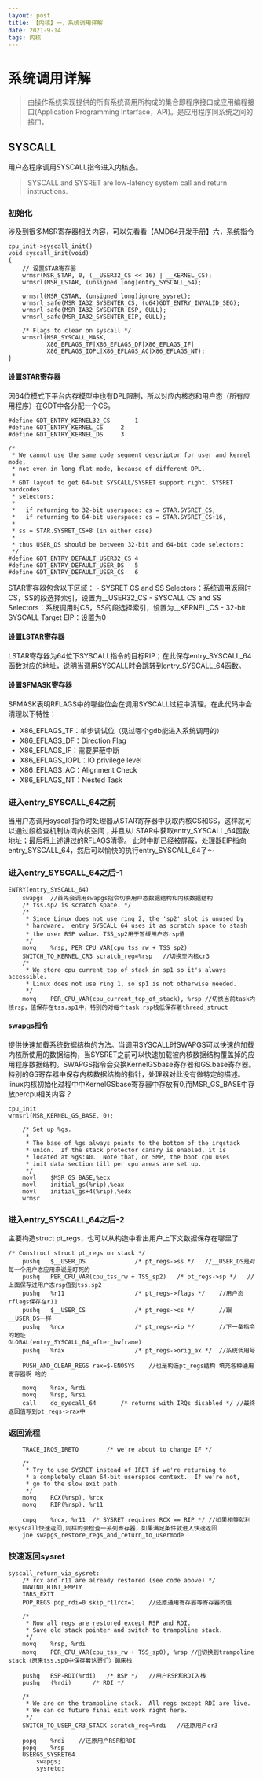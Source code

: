 ```yaml
---
layout: post
title: 【内核】一，系统调用详解
date: 2021-9-14
tags: 内核
---
```


# 系统调用详解
> 由操作系统实现提供的所有系统调用所构成的集合即程序接口或应用编程接口(Application Programming Interface，API)。是应用程序同系统之间的接口。
## SYSCALL
用户态程序调用SYSCALL指令进入内核态。
> SYSCALL and SYSRET are low-latency system call and return instructions.

### 初始化
涉及到很多MSR寄存器相关内容，可以先看看【AMD64开发手册】六，系统指令 
```
cpu_init->syscall_init()
void syscall_init(void)
{
    // 设置STAR寄存器
	wrmsr(MSR_STAR, 0, (__USER32_CS << 16) | __KERNEL_CS);
	wrmsrl(MSR_LSTAR, (unsigned long)entry_SYSCALL_64);

	wrmsrl(MSR_CSTAR, (unsigned long)ignore_sysret);
	wrmsrl_safe(MSR_IA32_SYSENTER_CS, (u64)GDT_ENTRY_INVALID_SEG);
	wrmsrl_safe(MSR_IA32_SYSENTER_ESP, 0ULL);
	wrmsrl_safe(MSR_IA32_SYSENTER_EIP, 0ULL);

	/* Flags to clear on syscall */
	wrmsrl(MSR_SYSCALL_MASK,
	       X86_EFLAGS_TF|X86_EFLAGS_DF|X86_EFLAGS_IF|
	       X86_EFLAGS_IOPL|X86_EFLAGS_AC|X86_EFLAGS_NT);
}
```

#### 设置STAR寄存器
因64位模式下平台内存模型中也有DPL限制，所以对应内核态和用户态（所有应用程序）在GDT中各分配一个CS。
```
#define GDT_ENTRY_KERNEL32_CS		1
#define GDT_ENTRY_KERNEL_CS		2
#define GDT_ENTRY_KERNEL_DS		3

/*
 * We cannot use the same code segment descriptor for user and kernel mode,
 * not even in long flat mode, because of different DPL.
 *
 * GDT layout to get 64-bit SYSCALL/SYSRET support right. SYSRET hardcodes
 * selectors:
 *
 *   if returning to 32-bit userspace: cs = STAR.SYSRET_CS,
 *   if returning to 64-bit userspace: cs = STAR.SYSRET_CS+16,
 *
 * ss = STAR.SYSRET_CS+8 (in either case)
 *
 * thus USER_DS should be between 32-bit and 64-bit code selectors:
 */
#define GDT_ENTRY_DEFAULT_USER32_CS	4
#define GDT_ENTRY_DEFAULT_USER_DS	5
#define GDT_ENTRY_DEFAULT_USER_CS	6
```

STAR寄存器包含以下区域：
    - SYSRET CS and SS Selectors：系统调用返回时CS，SS的段选择索引，设置为__USER32_CS
    - SYSCALL CS and SS Selectors：系统调用时CS，SS的段选择索引，设置为__KERNEL_CS
    - 32-bit SYSCALL Target EIP：设置为0

#### 设置LSTAR寄存器
LSTAR寄存器为64位下SYSCALL指令的目标RIP；在此保存entry_SYSCALL_64函数对应的地址，说明当调用SYSCALL时会跳转到entry_SYSCALL_64函数。

#### 设置SFMASK寄存器
SFMASK表明RFLAGS中的哪些位会在调用SYSCALL过程中清理。在此代码中会清理以下特性：
- X86_EFLAGS_TF：单步调试位（见过哪个gdb能进入系统调用的）
- X86_EFLAGS_DF：Direction Flag
- X86_EFLAGS_IF：需要屏蔽中断
- X86_EFLAGS_IOPL：IO privilege level
- X86_EFLAGS_AC：Alignment Check
- X86_EFLAGS_NT：Nested Task

### 进入entry_SYSCALL_64之前
当用户态调用syscall指令时处理器从STAR寄存器中获取内核CS和SS，这样就可以通过段检查机制访问内核空间；并且从LSTAR中获取entry_SYSCALL_64函数地址；最后将上述讲过的RFLAGS清零。
此时中断已经被屏蔽，处理器EIP指向entry_SYSCALL_64，然后可以愉快的执行entry_SYSCALL_64了～

### 进入entry_SYSCALL_64之后-1
```
ENTRY(entry_SYSCALL_64)
	swapgs  //首先会调用swapgs指令切换用户态数据结构和内核数据结构
    /* tss.sp2 is scratch space. */
    /*
	 * Since Linux does not use ring 2, the 'sp2' slot is unused by
	 * hardware.  entry_SYSCALL_64 uses it as scratch space to stash
	 * the user RSP value. TSS_sp2用于暂缓用户态rsp值
	 */
	movq	%rsp, PER_CPU_VAR(cpu_tss_rw + TSS_sp2)
	SWITCH_TO_KERNEL_CR3 scratch_reg=%rsp   //切换至内核cr3
    /*
	 * We store cpu_current_top_of_stack in sp1 so it's always accessible.
	 * Linux does not use ring 1, so sp1 is not otherwise needed.
	 */
	movq	PER_CPU_VAR(cpu_current_top_of_stack), %rsp //切换当前task内核rsp，值保存在tss.sp1中，特别的对每个task rsp栈低保存着thread_struct
```

#### swapgs指令
提供快速加载系统数据结构的方法。当调用SYSCALL时SWAPGS可以快速的加载内核所使用的数据结构，当SYSRET之前可以快速加载被内核数据结构覆盖掉的应用程序数据结构。SWAPGS指令会交换KernelGSbase寄存器和GS.base寄存器。
特别的GS寄存器中保存内核数据结构的指针，处理器对此没有做特定的描述。
linux内核初始化过程中中KernelGSbase寄存器中存放有0,而MSR_GS_BASE中存放percpu相关内容？
```
cpu_init
wrmsrl(MSR_KERNEL_GS_BASE, 0);

	/* Set up %gs.
	 *
	 * The base of %gs always points to the bottom of the irqstack
	 * union.  If the stack protector canary is enabled, it is
	 * located at %gs:40.  Note that, on SMP, the boot cpu uses
	 * init data section till per cpu areas are set up.
	 */
	movl	$MSR_GS_BASE,%ecx
	movl	initial_gs(%rip),%eax
	movl	initial_gs+4(%rip),%edx
	wrmsr

```
### 进入entry_SYSCALL_64之后-2
主要构造struct pt_regs，也可以从构造中看出用户上下文数据保存在哪里了
```
/* Construct struct pt_regs on stack */
	pushq	$__USER_DS				/* pt_regs->ss */   //__USER_DS是对每一个用户态应用来说是盯死的
	pushq	PER_CPU_VAR(cpu_tss_rw + TSS_sp2)	/* pt_regs->sp */   //上面保存过用户态rsp值到tss.sp2
	pushq	%r11					/* pt_regs->flags */    //用户态rflags保存在r11
	pushq	$__USER_CS				/* pt_regs->cs */       //跟__USER_DS一样
	pushq	%rcx					/* pt_regs->ip */       //下一条指令的地址
GLOBAL(entry_SYSCALL_64_after_hwframe)
	pushq	%rax					/* pt_regs->orig_ax */  //系统调用号

    PUSH_AND_CLEAR_REGS rax=$-ENOSYS    //也是构造pt_regs结构 填充各种通用寄存器啊 啥的

    movq	%rax, %rdi
	movq	%rsp, %rsi
	call	do_syscall_64		/* returns with IRQs disabled */ //最终返回值写到pt_regs->rax中
```

### 返回流程
```
    TRACE_IRQS_IRETQ		/* we're about to change IF */

	/*
	 * Try to use SYSRET instead of IRET if we're returning to
	 * a completely clean 64-bit userspace context.  If we're not,
	 * go to the slow exit path.
	 */
	movq	RCX(%rsp), %rcx
	movq	RIP(%rsp), %r11

	cmpq	%rcx, %r11	/* SYSRET requires RCX == RIP */ //如果相等就利用syscall快速返回,同样的会检查一系列寄存器，如果满足条件就进入快速返回
	jne	swapgs_restore_regs_and_return_to_usermode
```

### 快速返回sysret
```
syscall_return_via_sysret:
	/* rcx and r11 are already restored (see code above) */
	UNWIND_HINT_EMPTY
	IBRS_EXIT
	POP_REGS pop_rdi=0 skip_r11rcx=1    //还原通用寄存器等寄存器的值

	/*
	 * Now all regs are restored except RSP and RDI.
	 * Save old stack pointer and switch to trampoline stack.
	 */
	movq	%rsp, %rdi
	movq	PER_CPU_VAR(cpu_tss_rw + TSS_sp0), %rsp //切换到trampoline stack（原来tss.sp0中保存着这哥们）蹦床栈

	pushq	RSP-RDI(%rdi)	/* RSP */   //用户RSP和RDI入栈
	pushq	(%rdi)		/* RDI */

	/*
	 * We are on the trampoline stack.  All regs except RDI are live.
	 * We can do future final exit work right here.
	 */
	SWITCH_TO_USER_CR3_STACK scratch_reg=%rdi   //还原用户cr3

	popq	%rdi    //还原用户RSP和RDI
	popq	%rsp
	USERGS_SYSRET64
        swapgs;
	    sysretq;
```